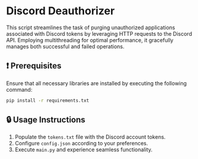 # Discord Deauthorizer

This script streamlines the task of purging unauthorized applications associated with Discord tokens by leveraging HTTP requests to the Discord API. Employing multithreading for optimal performance, it gracefully manages both successful and failed operations.

## ❗ Prerequisites
Ensure that all necessary libraries are installed by executing the following command:

```bash
pip install -r requirements.txt
```

## 🔒 Usage Instructions
1. Populate the `tokens.txt` file with the Discord account tokens.
2. Configure `config.json` according to your preferences.
3. Execute `main.py` and experience seamless functionality.
